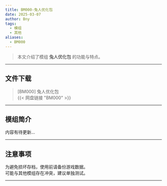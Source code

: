 ```yaml
---
title: BM000-兔人优化包
date: 2025-03-07
author: Bny
tags:
  - 模组
  - 其他
aliases:
  - BM000
---
```


> 本文介绍了模组 **兔人优化包** 的功能与特点。

---

## 文件下载

> [BM000] 兔人优化包  
{{< 网盘链接 "BM000" >}}  

---

## 模组简介

>  
内容有待更新...  

---

## 注意事项

>  
为避免损坏存档，使用前请备份游戏数据。  
可能与其他模组存在冲突，建议单独测试。  

---

